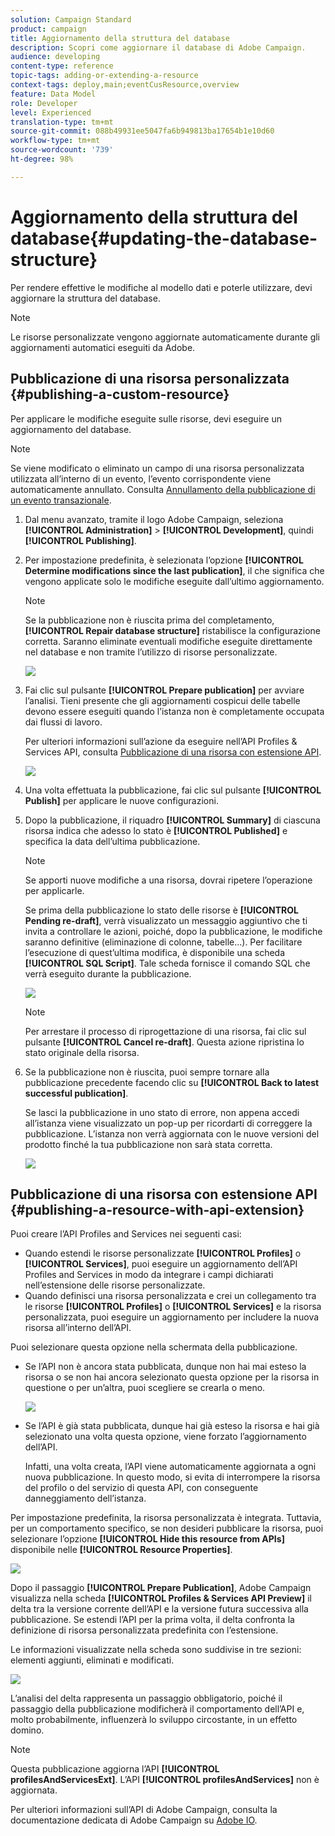 ```yaml
---
solution: Campaign Standard
product: campaign
title: Aggiornamento della struttura del database
description: Scopri come aggiornare il database di Adobe Campaign.
audience: developing
content-type: reference
topic-tags: adding-or-extending-a-resource
context-tags: deploy,main;eventCusResource,overview
feature: Data Model
role: Developer
level: Experienced
translation-type: tm+mt
source-git-commit: 088b49931ee5047fa6b949813ba17654b1e10d60
workflow-type: tm+mt
source-wordcount: '739'
ht-degree: 98%

---
```



# Aggiornamento della struttura del database{#updating-the-database-structure}

Per rendere effettive le modifiche al modello dati e poterle utilizzare, devi aggiornare la struttura del database.

>[!NOTE]
>
>Le risorse personalizzate vengono aggiornate automaticamente durante gli aggiornamenti automatici eseguiti da Adobe.

## Pubblicazione di una risorsa personalizzata {#publishing-a-custom-resource}

Per applicare le modifiche eseguite sulle risorse, devi eseguire un aggiornamento del database.

>[!NOTE]
>
>Se viene modificato o eliminato un campo di una risorsa personalizzata utilizzata all’interno di un evento, l’evento corrispondente viene automaticamente annullato. Consulta [Annullamento della pubblicazione di un evento transazionale](../../channels/using/publishing-transactional-event.md#unpublishing-an-event).

1. Dal menu avanzato, tramite il logo Adobe Campaign, seleziona **[!UICONTROL Administration]** > **[!UICONTROL Development]**, quindi **[!UICONTROL Publishing]**.
1. Per impostazione predefinita, è selezionata l’opzione **[!UICONTROL Determine modifications since the last publication]**, il che significa che vengono applicate solo le modifiche eseguite dall’ultimo aggiornamento.

   >[!NOTE]
   >
   >Se la pubblicazione non è riuscita prima del completamento, **[!UICONTROL Repair database structure]** ristabilisce la configurazione corretta. Saranno eliminate eventuali modifiche eseguite direttamente nel database e non tramite l’utilizzo di risorse personalizzate.

   ![](assets/schema_extension_12.png)

1. Fai clic sul pulsante **[!UICONTROL Prepare publication]** per avviare l’analisi. Tieni presente che gli aggiornamenti cospicui delle tabelle devono essere eseguiti quando l’istanza non è completamente occupata dai flussi di lavoro.

   Per ulteriori informazioni sull’azione da eseguire nell’API Profiles &amp; Services API, consulta [Pubblicazione di una risorsa con estensione API](#publishing-a-resource-with-api-extension).

   ![](assets/schema_extension_13.png)

1. Una volta effettuata la pubblicazione, fai clic sul pulsante **[!UICONTROL Publish]** per applicare le nuove configurazioni.
1. Dopo la pubblicazione, il riquadro **[!UICONTROL Summary]** di ciascuna risorsa indica che adesso lo stato è **[!UICONTROL Published]** e specifica la data dell’ultima pubblicazione.

   >[!NOTE]
   >
   >Se apporti nuove modifiche a una risorsa, dovrai ripetere l’operazione per applicarle.

   Se prima della pubblicazione lo stato delle risorse è **[!UICONTROL Pending re-draft]**, verrà visualizzato un messaggio aggiuntivo che ti invita a controllare le azioni, poiché, dopo la pubblicazione, le modifiche saranno definitive (eliminazione di colonne, tabelle...). Per facilitare l’esecuzione di quest’ultima modifica, è disponibile una scheda **[!UICONTROL SQL Script]**. Tale scheda fornisce il comando SQL che verrà eseguito durante la pubblicazione.

   ![](assets/schema_extension_scriptsql.png)

   >[!NOTE]
   >
   >Per arrestare il processo di riprogettazione di una risorsa, fai clic sul pulsante **[!UICONTROL Cancel re-draft]**. Questa azione ripristina lo stato originale della risorsa.

1. Se la pubblicazione non è riuscita, puoi sempre tornare alla pubblicazione precedente facendo clic su **[!UICONTROL Back to latest successful publication]**.

   Se lasci la pubblicazione in uno stato di errore, non appena accedi all’istanza viene visualizzato un pop-up per ricordarti di correggere la pubblicazione. L’istanza non verrà aggiornata con le nuove versioni del prodotto finché la tua pubblicazione non sarà stata corretta.

   ![](assets/schema_extension_31.png)

## Pubblicazione di una risorsa con estensione API {#publishing-a-resource-with-api-extension}

Puoi creare l’API Profiles and Services nei seguenti casi:

* Quando estendi le risorse personalizzate **[!UICONTROL Profiles]** o **[!UICONTROL Services]**, puoi eseguire un aggiornamento dell’API Profiles and Services in modo da integrare i campi dichiarati nell’estensione delle risorse personalizzate.
* Quando definisci una risorsa personalizzata e crei un collegamento tra le risorse **[!UICONTROL Profiles]** o **[!UICONTROL Services]** e la risorsa personalizzata, puoi eseguire un aggiornamento per includere la nuova risorsa all’interno dell’API.

Puoi selezionare questa opzione nella schermata della pubblicazione.

* Se l’API non è ancora stata pubblicata, dunque non hai mai esteso la risorsa o se non hai ancora selezionato questa opzione per la risorsa in questione o per un’altra, puoi scegliere se crearla o meno.

   ![](assets/create-profile-and-services-api.png)

* Se l’API è già stata pubblicata, dunque hai già esteso la risorsa e hai già selezionato una volta questa opzione, viene forzato l’aggiornamento dell’API.

   Infatti, una volta creata, l’API viene automaticamente aggiornata a ogni nuova pubblicazione. In questo modo, si evita di interrompere la risorsa del profilo o del servizio di questa API, con conseguente danneggiamento dell’istanza.

Per impostazione predefinita, la risorsa personalizzata è integrata. Tuttavia, per un comportamento specifico, se non desideri pubblicare la risorsa, puoi selezionare l’opzione **[!UICONTROL Hide this resource from APIs]** disponibile nelle **[!UICONTROL Resource Properties]**.

![](assets/removefromextoption.png)

Dopo il passaggio **[!UICONTROL Prepare Publication]**, Adobe Campaign visualizza nella scheda **[!UICONTROL Profiles & Services API Preview]** il delta tra la versione corrente dell’API e la versione futura successiva alla pubblicazione. Se estendi l’API per la prima volta, il delta confronta la definizione di risorsa personalizzata predefinita con l’estensione.

Le informazioni visualizzate nella scheda sono suddivise in tre sezioni: elementi aggiunti, eliminati e modificati.

![](assets/extendpandsapi_diff.png)

L’analisi del delta rappresenta un passaggio obbligatorio, poiché il passaggio della pubblicazione modificherà il comportamento dell’API e, molto probabilmente, influenzerà lo sviluppo circostante, in un effetto domino.

>[!NOTE]
>
>Questa pubblicazione aggiorna l’API **[!UICONTROL profilesAndServicesExt]**. L’API **[!UICONTROL profilesAndServices]** non è aggiornata.

Per ulteriori informazioni sull’API di Adobe Campaign, consulta la documentazione dedicata di Adobe Campaign su [Adobe IO](https://docs.campaign.adobe.com/doc/standard/en/adobeio.html).
